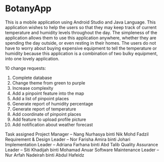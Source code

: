 # BotanyApp
This is a mobile application using Android Studio and Java Language. This application wishes to help the users so that they may keep track of current temperature and 
humidity levels throughout the day. The simpleness of the application allows them to use this 
application anywhere, whether they are spending the day outside, or even resting in their homes. 
The users do not have to worry about buying expensive equipment to tell the temperature or 
humidity because this application is a combination of two bulky equipment, into one lovely 
application. 

10 change requests:
1) Complete database
2) Change theme from green to purple
3) Increase complexity
4) Add a pinpoint feature into the map
5) Add a list of pinpoint places 
6) Generate report of humidity percentage
7) Generate report of temperature
8) Add coordinate of pinpoint places
9) Add feature to upload profile picture 
10) Add notification about weather forecast

Task assigned
Project Manager – Nang Nurhasya binti Nik Mohd Fadzil
Requirement & Design Leader – Nor Farisha Amira binti Johari
Implementation Leader – Adriana Farhana binti Abd Talib
Quality Assurance Leader – Siti Khadijah binti Mohamad Anuar
Software Maintenance Leader – Nur Arfah Nadeirah binti Abdul Hafeidz
